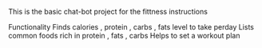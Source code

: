 This is the basic chat-bot project for the fittness instructions 

Functionality
Finds calories , protein , carbs , fats level to take perday
Lists common foods rich in protein , fats , carbs
Helps to set  a workout plan

